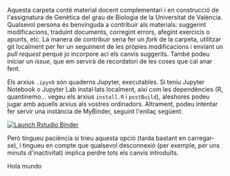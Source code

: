 Aquesta carpeta conté material docent complementari i en construcció de l'assignatura de
Genètica del grau de Biologia de la Universitat de València. Qualsevol persona és benvinguda
a contribuir als materials: suggerint modificacions, traduint documents, corregint errors,
afegint exercicis o apunts, etc. La manera de contribuir seria fer un *fork* de la carpeta,
utilitzar git localment per fer un seguiment de les pròpies modificacions i enviant un
*pull request* perquè jo incorpore ací els canvis suggerits. També podeu iniciar un *issue*,
que em servirà de recordatori de les coses que cal anar fent.

Els arxius `.ipynb` són quaderns Jupyter, executables. Si teniu Jupyter Notebook o Jupyter
Lab instal·lats localment, així com les dependències (R, quantinemo... vegeu els arxius
`install.R` i `postBuild`), aleshores podeu jugar amb aquells arxius als vostres ordinadors.
Altrament, podeu intentar fer servir una instància de MyBinder, seguint l'enllaç següent:


  <!-- badges: start -->
  [![Launch Rstudio Binder](http://mybinder.org/badge_logo.svg)](https://mybinder.org/v2/gh/IgnasiLucas/Khi2/soca?urlpath=lab)
  <!-- badges: end -->

Però tingueu paciència si trieu aquesta opció (tarda bastant en carregar-se), i tingueu en
compte que qualsevol desconnexió (per exemple, per uns minuts d'inactivitat) implica perdre
tots els canvis introduïts.

Hola mundo
